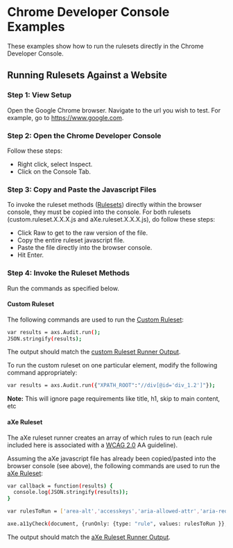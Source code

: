 # Chrome Developer Console Examples
These examples show how to run the rulesets directly in the Chrome Developer Console.

## Running Rulesets Against a Website

### Step 1: View Setup
Open the Google Chrome browser.  Navigate to the url you wish to test.  For example, go to https://www.google.com.

### Step 2: Open the Chrome Developer Console

Follow these steps:

<ul>
<li>Right click, select Inspect.</li>
<li>Click on the Console Tab.</li>
</ul>

### Step 3: Copy and Paste the Javascript Files 

To invoke the ruleset methods (<a href='../../rulesets'>Rulesets</a>) directly within the browser console, they must be copied into the console. For both rulesets (custom.ruleset.X.X.X.js and aXe.ruleset.X.X.X.js), do follow these steps:

<ul>
<li>Click Raw to get to the raw version of the file.</li>
<li>Copy the entire ruleset javascript file.</li>
<li>Paste the file directly into the browser console.</li>
<li>Hit Enter.</li>
</ul>

### Step 4: Invoke the Ruleset Methods

Run the commands as specified below.

#### Custom Ruleset
The following commands are used to run the <a href="rulesets#custom-ruleset">Custom Ruleset</a>:

```sh
var results = axs.Audit.run();
JSON.stringify(results);
```

The output should match the <a href='output/ChromeDeveloperConsole.custom.ruleset.runner.output.txt'>custom Ruleset Runner Output</a>.

To run the custom ruleset on one particular element, modify the following command appropriately:
```sh
var results = axs.Audit.run({"XPATH_ROOT":"//div[@id='div_1.2']"});
```
<b>Note:</b> This will ignore page requirements like title, h1, skip to main content, etc

#### aXe Ruleset

The aXe ruleset runner creates an array of which rules to run (each rule included here is associated with a <a href='https://www.w3.org/TR/WCAG20/'>WCAG 2.0</a> AA guideline).

Assuming the aXe javascript file has already been copied/pasted into the browser console (see above), the following commands are used to run the <a href="rulesets#axe-ruleset">aXe Ruleset</a>:
```sh
var callback = function(results) {
  console.log(JSON.stringify(results));
}

var rulesToRun = ['area-alt','accesskeys','aria-allowed-attr','aria-required-attr','aria-required-children','aria-required-parent','aria-roles','aria-valid-attr-value','aria-valid-attr','audio-caption','blink','button-name','bypass','checkboxgroup','color-contrast','document-title','duplicate-id','empty-heading','heading-order','href-no-hash','html-lang-valid','image-redundant-alt','input-image-alt','label','layout-table','link-name','marquee','meta-refresh','meta-viewport','meta-viewport-large','object-alt','radiogroup','scopr-attr-valid','server-side-image-map','tabindex','table-duplicate-name','td-headers-attr','th-has-data-cells','valid-lang','video-caption','video-description'];

axe.a11yCheck(document, {runOnly: {type: "rule", values: rulesToRun }}, callback );
```

The output should match the <a href='output/ChromeDeveloperConsole.aXe.ruleset.runner.output.txt'>aXe Ruleset Runner Output</a>.



